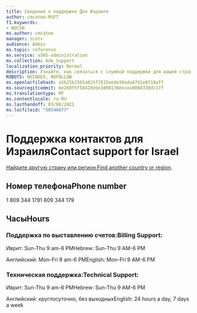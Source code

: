 ```yaml
---
title: Сведения о поддержке Для Израиля
author: cmcatee-MSFT
f1.keywords:
- NOCSH
ms.author: cmcatee
manager: scotv
audience: Admin
ms.topic: reference
ms.service: o365-administration
ms.collection: Adm_Support
localization_priority: Normal
description: Узнайте, как связаться с службой поддержки для вашей страны или региона.
ROBOTS: NOINDEX, NOFOLLOW
ms.openlocfilehash: a1b25b1565a025f7815eede30ada87d1e0f18aff
ms.sourcegitcommit: 6e260f5f5842debe1098138eecea9068330dc17f
ms.translationtype: MT
ms.contentlocale: ru-RU
ms.lasthandoff: 03/08/2021
ms.locfileid: "50546677"
---
```

# <a name="contact-support-for-israel"></a><span data-ttu-id="59cff-103">Поддержка контактов для Израиля</span><span class="sxs-lookup"><span data-stu-id="59cff-103">Contact support for Israel</span></span>

<span data-ttu-id="59cff-104">[Найдите другую страну или регион.](../contact-support-for-business-products.md)</span><span class="sxs-lookup"><span data-stu-id="59cff-104">[Find another country or region](../contact-support-for-business-products.md).</span></span>

## <a name="phone-number"></a><span data-ttu-id="59cff-105">Номер телефона</span><span class="sxs-lookup"><span data-stu-id="59cff-105">Phone number</span></span>
<span data-ttu-id="59cff-106">1 809 344 179</span><span class="sxs-lookup"><span data-stu-id="59cff-106">1 809 344 179</span></span>

## <a name="hours"></a><span data-ttu-id="59cff-107">Часы</span><span class="sxs-lookup"><span data-stu-id="59cff-107">Hours</span></span>
### <a name="billing-support"></a><span data-ttu-id="59cff-108">Поддержка по выставлению счетов:</span><span class="sxs-lookup"><span data-stu-id="59cff-108">Billing Support:</span></span>

<span data-ttu-id="59cff-109">Иврит: Sun-Thu 9 am-6 PM</span><span class="sxs-lookup"><span data-stu-id="59cff-109">Hebrew: Sun-Thu 9 AM-6 PM</span></span>

<span data-ttu-id="59cff-110">Английский: Mon-Fri 9 am-6 PM</span><span class="sxs-lookup"><span data-stu-id="59cff-110">English: Mon-Fri 9 AM-6 PM</span></span>

### <a name="technical-support"></a><span data-ttu-id="59cff-111">Техническая поддержка:</span><span class="sxs-lookup"><span data-stu-id="59cff-111">Technical Support:</span></span>

<span data-ttu-id="59cff-112">Иврит: Sun-Thu 9 am-6 PM</span><span class="sxs-lookup"><span data-stu-id="59cff-112">Hebrew: Sun-Thu 9 AM-6 PM</span></span>

<span data-ttu-id="59cff-113">Английский: круглосуточно, без выходных</span><span class="sxs-lookup"><span data-stu-id="59cff-113">English: 24 hours a day, 7 days a week</span></span>
